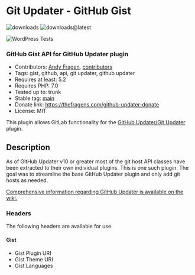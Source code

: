 # Git Updater - GitHub Gist

![downloads](https://img.shields.io/github/downloads/afragen/git-updater-gist/total) ![downloads@latest](https://img.shields.io/github/downloads/afragen/git-updater-gist/latest/total)

![WordPress Tests](https://github.com/afragen/git-updater-gist/workflows/WordPress%20Tests/badge.svg)

### GitHub Gist API for GitHub Updater plugin

* Contributors: [Andy Fragen](https://github.com/afragen), [contributors](https://github.com/afragen/git-updater-gist/graphs/contributors)
* Tags: gist, github, api, git updater, github updater
* Requires at least: 5.2
* Requires PHP: 7.0
* Tested up to: trunk
* Stable tag: [main](https://github.com/afragen/git-updater-gist/releases/latest)
* Donate link: <https://thefragens.com/github-updater-donate>
* License: MIT

This plugin allows GitLab functionality for the [GitHub Updater/Git Updater](https://github.com/afragen/github-updater) plugin.

## Description

As of GitHub Updater v10 or greater most of the git host API classes have been extracted to their own individual plugins. This is one such plugin. The goal was to streamline the base GitHub Updater plugin and only add git hosts as needed.

[Comprehensive information regarding GitHub Updater is available on the wiki.](https://github.com/afragen/github-updater/wiki)

### Headers

The following headers are available for use.

#### Gist
* Gist Plugin URI
* Gist Theme URI
* Gist Languages
